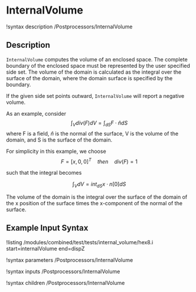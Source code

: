 # InternalVolume
!syntax description /Postprocessors/InternalVolume

## Description
`InternalVolume` computes the volume of an enclosed space. The complete boundary
 of the enclosed space must be represented by the user specified side set. The
 volume of the domain is calculated as the integral over the surface of the
 domain, where the domain surface is specified by the boundary.

If the given side set points outward, `InternalVolume` will report a negative
volume.

As an example, consider
$$
\int_V div(F) dV = \int_{dS} F \cdot \hat{n} dS
$$
where F is a field, $\hat{n}$ is the normal of the surface, V is the volume of
 the domain, and S is the surface of the domain.

For simplicity in this example, we choose
$$
F = \left[ x, 0, 0 \right]^T \quad then \quad div(F) = 1
$$

such that the integral becomes

$$
\int_V dV = int_{dS} x \cdot n[0] dS
$$

The volume of the domain is the integral over the surface of the domain of the x
 position of the surface times the x-component of the normal of the surface.


## Example Input Syntax
!listing /modules/combined/test/tests/internal_volume/hex8.i start=internalVolume end=dispZ

!syntax parameters /Postprocessors/InternalVolume

!syntax inputs /Postprocessors/InternalVolume

!syntax children /Postprocessors/InternalVolume
